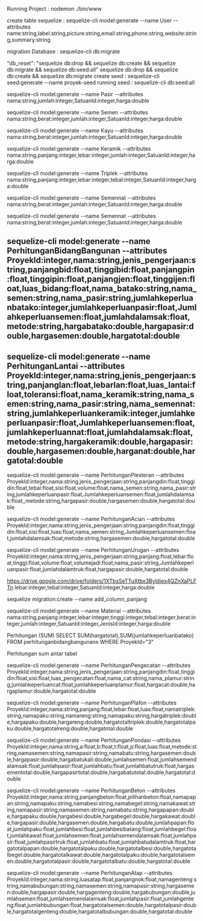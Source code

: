 Running Project : nodemon ./bin/www

create table sequelize : sequelize-cli model:generate --name User --attributes name:string,label:string,picture:string,email:string,phone:string,website:string,summary:string

migration Database : sequelize-cli db:migrate

 "db_reset": "sequelize db:drop && sequelize db:create && sequelize db:migrate && sequelize db:seed:all"
sequelize db:drop && sequelize db:create && sequelize db:migrate 
create seed : sequelize-cli seed:generate --name proyek-seed
running seed : sequelize-cli db:seed:all

<!-- <div class="form-group">
            <label>Satuan</label>
            <select required id="satuan" name="satuan" class="form-control">
              <option value="">--- Pilih Satuan Barang ---</option>
              <% for (let i = 0; i < satuan.length; i++ ) { %>
              <option value="<%= satuan[i].id %>"><%= satuan[i].nama_satuan %></option>
              <% } %>
            </select>
          </div> -->

sequelize-cli model:generate --name Pasir --attributes nama:string,jumlah:integer,SatuanId:integer,harga:double

sequelize-cli model:generate --name Semen --attributes nama:string,berat:integer,jumlah:integer,SatuanId:integer,harga:double

sequelize-cli model:generate --name Kayu --attributes nama:string,berat:integer,jumlah:integer,SatuanId:integer,harga:double

sequelize-cli model:generate --name Keramik --attributes nama:string,panjang:integer,lebar:integer,jumlah:integer,SatuanId:integer,harga:double

sequelize-cli model:generate --name Triplek --attributes nama:string,panjang:integer,lebar:integer,tebal:integer,SatuanId:integer,harga:double

sequelize-cli model:generate --name Semennat --attributes nama:string,berat:integer,jumlah:integer,SatuanId:integer,harga:double

sequelize-cli model:generate --name Semennat --attributes nama:string,berat:integer,jumlah:integer,SatuanId:integer,harga:double


sequelize-cli model:generate --name PerhitunganBidangBangunan --attributes ProyekId:integer,nama:string,jenis_pengerjaan:string,panjangbid:float,tinggibid:float,panjangpin:float,tinggipin:float,panjangjen:float,tinggijen:float,luas_bidang:float,nama_batako:string,nama_semen:string,nama_pasir:string,jumlahkeperluanbatako:integer,jumlahkeperluanpasir:float,Jumlahkeperluansemen:float,jumlahdalamsak:float,metode:string,hargabatako:double,hargapasir:double,hargasemen:double,hargatotal:double
----------------------
sequelize-cli model:generate --name PerhitunganLantai --attributes ProyekId:integer,nama:string,jenis_pengerjaan:string,panjanglan:float,lebarlan:float,luas_lantai:float,toleransi:float,nama_keramik:string,nama_semen:string,nama_pasir:string,nama_semennat:string,jumlahkeperluankeramik:integer,jumlahkeperluanpasir:float,Jumlahkeperluansemen:float,jumlahkeperluannat:float,jumlahdalamsak:float,metode:string,hargakeramik:double,hargapasir:double,hargasemen:double,harganat:double,hargatotal:double
-----------------------------

sequelize-cli model:generate --name PerhitunganPlesteran --attributes ProyekId:integer,nama:string,jenis_pengerjaan:string,panjangdin:float,tinggidin:float,tebal:float,sisi:float,volume:float,nama_semen:string,nama_pasir:string,jumlahkeperluanpasir:float,Jumlahkeperluansemen:float,jumlahdalamsak:float,,metode:string,hargapasir:double,hargasemen:double,hargatotal:double


sequelize-cli model:generate --name PerhitunganAcian --attributes ProyekId:integer,nama:string,jenis_pengerjaan:string,panjangdin:float,tinggidin:float,sisi:float,luas:float,nama_semen:string,Jumlahkeperluansemen:float,jumlahdalamsak:float,metode:string,hargasemen:double,hargatotal:double

sequelize-cli model:generate --name PerhitunganUrugan --attributes ProyekId:integer,nama:string,jenis_pengerjaan:string,panjang:float,lebar:float,tinggi:float,volume:float,volumejadi:float,nama_pasir:string,Jumlahkeperluanpasir:float,jumlahdalamtruk:float,hargapasir:double,hargatotal:double


https://drive.google.com/drive/folders/1XTbsSeTTuXtbx3Byldiex4QZnXaPLFTn
lebar:integer,tebal:integer,SatuanId:integer,harga:double

sequelize migration:create --name add_column_panjang


sequelize-cli model:generate --name Material --attributes nama:string,panjang:integer,lebar:integer,tinggi:integer,tebal:integer,berat:integer,jumlah:integer,SatuanId:integer,JenisId:integer,harga:double

Perhitungan (SUM)
SELECT SUM(hargatotal),SUM(jumlahkeperluanbatako) FROM perhitunganbidangbangunans WHERE ProyekId="3" 

Perhitungan sum antar tabel

sequelize-cli model:generate --name PerhitunganPengecatan --attributes ProyekId:integer,nama:string,jenis_pengerjaan:string,panjangdin:float,tinggidin:float,sisi:float,luas_pengecatan:float,nama_cat:string,nama_plamur:string,jumlahkeperluancat:float,jumlahkeperluanplamur:float,hargacat:double,hargaplamur:double,hargatotal:double

sequelize-cli model:generate --name PerhitunganPlafon --attributes ProyekId:integer,nama:string,panjang:float,lebar:float,luas:float,namatriplek:string,namapaku:string,namareng:string,namapaku:string,hargatriplek:double,hargapaku:double,hargareng:double,hargatotaltriplek:double,hargatotalpaku:double,hargatotalreng:double,hargatotal:double

sequelize-cli model:generate --name PerhitunganPondasi --attributes ProyekId:integer,nama:string,a:float,b:float,t:float,p:float,luas:float,metode:string,namasemen:string,namapasir:string,namabatu:string,hargasemen:double,hargapasir:double,hargabatukali:double,jumlahsemen:float,jumlahsemendalamsak:float,jumlahpasir:float,jumlahbatu:float,jumlahbatutruk:float,hargasementotal:double,hargapasirtotal:double,hargabatutotal:double,hargatotal:double

sequelize-cli model:generate --name PerhitunganBeton --attributes ProyekId:integer,nama:string,panjangbeton:float,pilihanbeton:float,namapapan:string,namapaku:string,namabesi:string,namabegel:string,namakawat:string,namapasir:string,namasemen:string,namabatu:string,hargapapan:double,hargapaku:double,hargabesi:double,hargabegel:double,hargakawat:double,hargapasir:double,hargasemen:double,hargabatu:double,jumlahpapan:float,jumlahpaku:float,jumlahbesi:float,jumlahbesibatang:float,jumlahbegel:float,jumlahkawat:float,jumlahsemen:float,jumlahsemendalamsak:float,jumlahpasir:float,jumlahpasirtruk:float,jumlahbatu:float,jumlahbatudalamtruk:float,hargatotalpapan:double,hargatotalpaku:double,hargatotalbesi:double,hargatotalbegel:double,hargatotalkawat:double,hargatotalpaku:double,hargatotalsemen:double,hargatotalpasir:double,hargatotalbatu:double,hargatotal:double

sequelize-cli model:generate --name PerhitunganAtap --attributes ProyekId:integer,nama:string,luasatap:float,panjangnok:float,namagenteng:string,namabubungan:string,namasemen:string,namapasir:string,hargasemen:double,hargapasir:double,hargagenteng:double,hargabubungan:double,jumlahsemen:float,jumlahsemendalamsak:float,jumlahpasir:float,jumlahgenteng:float,jumlahbubungan:float,hargatotalsemen:double,hargatotalpasir:double,hargatotalgenteng:double,hargatotalbubungan:double,hargatotal:double